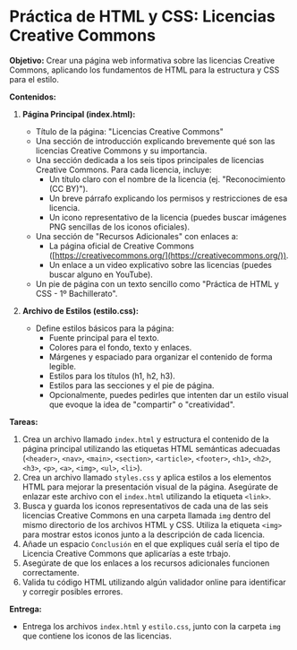 # Práctica de HTML y CSS: Licencias Creative Commons

**Objetivo:** Crear una página web informativa sobre las licencias Creative Commons, aplicando los fundamentos de HTML para la estructura y CSS para el estilo.

**Contenidos:**

1.  **Página Principal (index.html):**
    * Título de la página: "Licencias Creative Commons"
    * Una sección de introducción explicando brevemente qué son las licencias Creative Commons y su importancia.
    * Una sección dedicada a los seis tipos principales de licencias Creative Commons. Para cada licencia, incluye:
        * Un título claro con el nombre de la licencia (ej. "Reconocimiento (CC BY)").
        * Un breve párrafo explicando los permisos y restricciones de esa licencia.
        * Un icono representativo de la licencia (puedes buscar imágenes PNG sencillas de los iconos oficiales).
    * Una sección de "Recursos Adicionales" con enlaces a:
        * La página oficial de Creative Commons ([https://creativecommons.org/](https://creativecommons.org/)).
        * Un enlace a un video explicativo sobre las licencias (puedes buscar alguno en YouTube).
    * Un pie de página con un texto sencillo como "Práctica de HTML y CSS - 1º Bachillerato".

2.  **Archivo de Estilos (estilo.css):**
    * Define estilos básicos para la página:
        * Fuente principal para el texto.
        * Colores para el fondo, texto y enlaces.
        * Márgenes y espaciado para organizar el contenido de forma legible.
        * Estilos para los títulos (h1, h2, h3).
        * Estilos para las secciones y el pie de página.
        * Opcionalmente, puedes pedirles que intenten dar un estilo visual que evoque la idea de "compartir" o "creatividad".

**Tareas:**

1.  Crea un archivo llamado `index.html` y estructura el contenido de la página principal utilizando las etiquetas HTML semánticas adecuadas (`<header>`, `<nav>`, `<main>`, `<section>`, `<article>`, `<footer>`, `<h1>`, `<h2>`, `<h3>`, `<p>`, `<a>`, `<img>`, `<ul>`, `<li>`).
2.  Crea un archivo llamado `styles.css` y aplica estilos a los elementos HTML para mejorar la presentación visual de la página. Asegúrate de enlazar este archivo con el `index.html` utilizando la etiqueta `<link>`.
3.  Busca y guarda los iconos representativos de cada una de las seis licencias Creative Commons en una carpeta llamada `img` dentro del mismo directorio de los archivos HTML y CSS. Utiliza la etiqueta `<img>` para mostrar estos iconos junto a la descripción de cada licencia.
4.  Añade un espacio `Conclusión` en el que expliques cuál sería el tipo de Licencia  Creative Commons que aplicarías a este trbajo.
5.  Asegúrate de que los enlaces a los recursos adicionales funcionen correctamente.
6.  Valida tu código HTML utilizando algún validador online para identificar y corregir posibles errores.

**Entrega:**

* Entrega los archivos `index.html` y `estilo.css`, junto con la carpeta `img` que contiene los iconos de las licencias.

